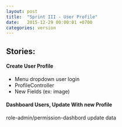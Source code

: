 ```yaml
---
layout: post
title:  "Sprint III - User Profile"
date:   2015-12-29 00:00:01 +0700
categories: version
---
```


## Stories:

<div class="panel panel-primary">
    <div class="panel-heading">
        <h4 class="panel-title">
            Create User Profile
        </h4>
    </div>
    <div class="panel-body">
        <ul>
            <li>
                Menu dropdown user login
            </li>
            <li>
                ProfileController
            </li>
            <li>
                New Fields (ex: image)
            </li>
        </ul>
    </div>
</div>

<div class="panel panel-default">
    <div class="panel-heading">
        <h4 class="panel-title">
        Dashboard Users, Update With new Profile
        </h4>
    </div>
    <div class="panel-body">
        role-admin/permission-dashbord update data
    </div>
</div>
